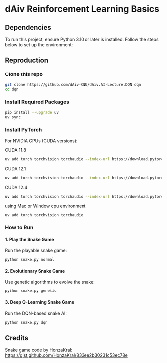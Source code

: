 # dAiv Reinforcement Learning Basics

## Dependencies
To run this project, ensure Python 3.10 or later is installed. Follow the steps below to set up the environment:


## Reproduction
### Clone this repo
```bash
git clone https://github.com/dAiv-CNU/dAiv.AI-Lecture.DQN dqn
cd dqn
```

### Install Required Packages
```bash
pip install --upgrade uv
uv sync
```

### Install PyTorch
For NVIDIA GPUs (CUDA versions):

CUDA 11.8
```bash
uv add torch torchvision torchaudio --index-url https://download.pytorch.org/whl/cu118
```

CUDA 12.1
```bash
uv add torch torchvision torchaudio --index-url https://download.pytorch.org/whl/cu121
```

CUDA 12.4
```bash
uv add torch torchvision torchaudio --index-url https://download.pytorch.org/whl/cu124
```

using Mac or Window cpu environment
```bash
uv add torch torchvision torchaudio
```

### How to Run
#### 1. Play the Snake Game
Run the playable snake game:
```bash
python snake.py normal
```

#### 2. Evolutionary Snake Game
Use genetic algorithms to evolve the snake:
```bash
python snake.py genetic
```

#### 3. Deep Q-Learning Snake Game
Run the DQN-based snake AI:
```bash
python snake.py dqn
```


## Credits
Snake game code by HonzaKral: https://gist.github.com/HonzaKral/833ee2b30231c53ec78e
